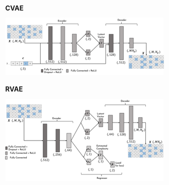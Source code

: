 
## CVAE
![alt text](data/audio/image/CVAE_architecture.png "Schematic representation of CVAE architecture")


## RVAE
![alt text](data/audio/image/RVAE_architecture.png "Schematic representation of RVAE architecture")
